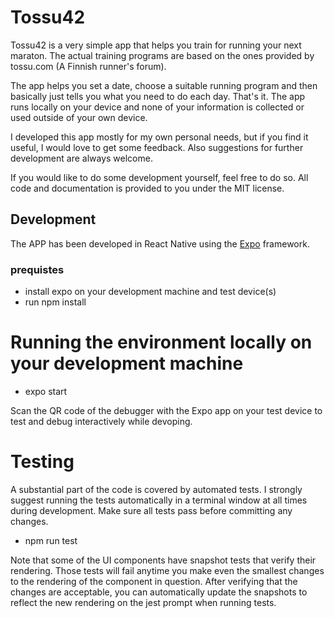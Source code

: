# Tossu42

Tossu42 is a very simple app that helps you train for running your next maraton.
The actual training programs are based on the ones provided by tossu.com (A Finnish runner's forum).

The app helps you set a date, choose a suitable running program and then basically just tells you
what you need to do each day. That's it. The app runs locally on your device and none of your information is collected or used outside of your own device.

I developed this app mostly for my own personal needs, but if you find it useful, I would love to
get some feedback. Also suggestions for further development are always welcome.

If you would like to do some development yourself, feel free to do so. 
All code and documentation is provided to you under the MIT license.


## Development

The APP has been developed in React Native using the [Expo](https://expo.io/) framework.

### prequistes
- install expo on your development machine and test device(s)
- run npm install

# Running the environment locally on your development machine
- expo start

Scan the QR code of the debugger with the Expo app on your test device to test and debug interactively while devoping. 

# Testing

A substantial part of the code is covered by automated tests. I strongly suggest running the tests automatically in a terminal window at all times during development. Make sure all tests pass before committing any changes. 

- npm run test

Note that some of the UI components have snapshot tests that verify their rendering. Those tests will fail anytime you make even the smallest changes to the rendering of the component in question. After verifying that the changes are acceptable, you can automatically update the snapshots to reflect the new rendering on the jest prompt when running tests.
